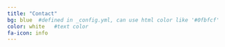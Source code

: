 ```yaml
---
title: "Contact"
bg: blue  #defined in _config.yml, can use html color like '#0fbfcf'
color: white   #text color
fa-icon: info
---
```


